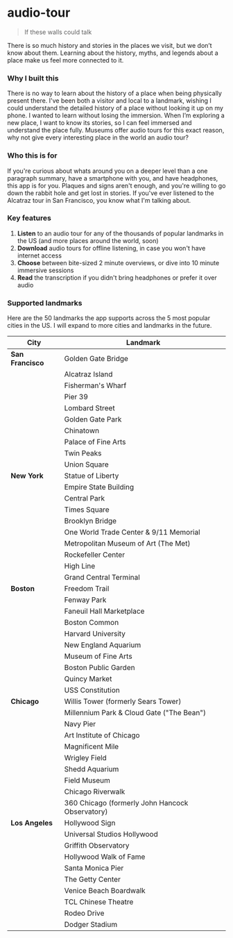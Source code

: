 # audio-tour
>If these walls could talk

There is so much history and stories in the places we visit, but we don’t know about them. Learning about the history, myths, and legends about a place make us feel more connected to it. 

### Why I built this
There is no way to learn about the history of a place when being physically present there. I've been both a visitor and local to a landmark, wishing I could understand the detailed history of a place without looking it up on my phone. I wanted to learn without losing the immersion. When I’m exploring a new place, I want to know its stories, so I can feel immersed and understand the place fully. Museums offer audio tours for this exact reason, why not give every interesting place in the world an audio tour?

### Who this is for
If you're curious about whats around you on a deeper level than a one paragraph summary, have a smartphone with you, and have headphones, this app is for you. Plaques and signs aren't enough, and you're willing to go down the rabbit hole and get lost in stories. If you've ever listened to the Alcatraz tour in San Francisco, you know what I'm talking about.

### Key features
1. **Listen** to an audio tour for any of the thousands of popular landmarks in the US (and more places around the world, soon)
2. **Download** audio tours for offline listening, in case you won't have internet access
3. **Choose** between bite-sized 2 minute overviews, or dive into 10 minute immersive sessions
4. **Read** the transcription if you didn't bring headphones or prefer it over audio

### Supported landmarks
Here are the 50 landmarks the app supports across the 5 most popular cities in the US. I will expand to more cities and landmarks in the future.

| City | Landmark |
|------|----------|
| **San Francisco** | Golden Gate Bridge |
|  | Alcatraz Island |
|  | Fisherman's Wharf |
|  | Pier 39 |
|  | Lombard Street |
|  | Golden Gate Park |
|  | Chinatown |
|  | Palace of Fine Arts |
|  | Twin Peaks |
|  | Union Square |
| **New York** | Statue of Liberty |
|  | Empire State Building |
|  | Central Park |
|  | Times Square |
|  | Brooklyn Bridge |
|  | One World Trade Center & 9/11 Memorial |
|  | Metropolitan Museum of Art (The Met) |
|  | Rockefeller Center |
|  | High Line |
|  | Grand Central Terminal |
| **Boston** | Freedom Trail |
|  | Fenway Park |
|  | Faneuil Hall Marketplace |
|  | Boston Common |
|  | Harvard University |
|  | New England Aquarium |
|  | Museum of Fine Arts |
|  | Boston Public Garden |
|  | Quincy Market |
|  | USS Constitution |
| **Chicago** | Willis Tower (formerly Sears Tower) |
|  | Millennium Park & Cloud Gate ("The Bean") |
|  | Navy Pier |
|  | Art Institute of Chicago |
|  | Magnificent Mile |
|  | Wrigley Field |
|  | Shedd Aquarium |
|  | Field Museum |
|  | Chicago Riverwalk |
|  | 360 Chicago (formerly John Hancock Observatory) |
| **Los Angeles** | Hollywood Sign |
|  | Universal Studios Hollywood |
|  | Griffith Observatory |
|  | Hollywood Walk of Fame |
|  | Santa Monica Pier |
|  | The Getty Center |
|  | Venice Beach Boardwalk |
|  | TCL Chinese Theatre |
|  | Rodeo Drive |
|  | Dodger Stadium |
